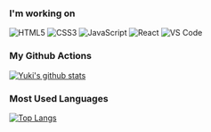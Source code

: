 ### I'm working on
![HTML5](https://img.shields.io/badge/-HTML5-%23E44D27?style=for-the-badge&logo=html5&logoColor=ffffff)
![CSS3](https://img.shields.io/badge/-CSS3-%231572B6?style=for-the-badge&logo=css3)
![JavaScript](https://img.shields.io/badge/-JavaScript-%23F7DF1C?style=for-the-badge&logo=javascript&logoColor=000000&labelColor=%23F7DF1C&color=%23FFCE5A)
![React](https://img.shields.io/badge/-React-%23282C34?style=for-the-badge&logo=react)
![VS Code](https://img.shields.io/badge/-VSCode-%23007ACC?style=for-the-badge&logo=visual-studio-code)

### My Github Actions
[![Yuki's github stats](https://github-readme-stats.vercel.app/api?username=yukiyuli&show_icons=true&hide_border=true&hide_title=true&icon_color=f58220)](https://github.com/yukiyuli/)

### Most Used Languages
[![Top Langs](https://github-readme-stats.vercel.app/api/top-langs/?username=yukiyuli&layout=compact)](https://github.com/yukiyuli/github-readme-stats)


<!--
https://github.com/anuraghazra/github-readme-stats

**yukiyuli/yukiyuli** is a ✨ _special_ ✨ repository because its `README.md` (this file) appears on your GitHub profile.

### About me
- 👑 Hi, my name is Yuki。
- 💻 I'm currently learning more about React.
- 🏃‍♀️ I'm a running-lover. I like hiking and camping as well.
- 🐶 I'm also the owner of Akita, koko.

Here are some ideas to get you started:

- 🔭 I’m currently working on ...
- 🌱 I’m currently learning ...
- 👯 I’m looking to collaborate on ...
- 🤔 I’m looking for help with ...
- 💬 Ask me about ...
- 📫 How to reach me: ...
- 😄 Pronouns: ...
- ⚡ Fun fact: ...
-->
